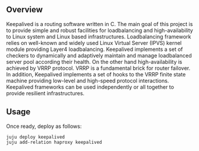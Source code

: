 Overview
--------

Keepalived is a routing software written in C. The main goal of this project is
to provide simple and robust facilities for loadbalancing and high-availability
to Linux system and Linux based infrastructures. Loadbalancing framework relies
on well-known and widely used Linux Virtual Server (IPVS) kernel module
providing Layer4 loadbalancing. Keepalived implements a set of checkers to
dynamically and adaptively maintain and manage loadbalanced server pool
according their health. On the other hand high-availability is achieved by VRRP
protocol. VRRP is a fundamental brick for router failover. In addition,
Keepalived implements a set of hooks to the VRRP finite state machine providing
low-level and high-speed protocol interactions. Keepalived frameworks can be
used independently or all together to provide resilient infrastructures.

Usage
-----

Once ready, deploy as follows:

    juju deploy keepalived
    juju add-relation haproxy keepalived

